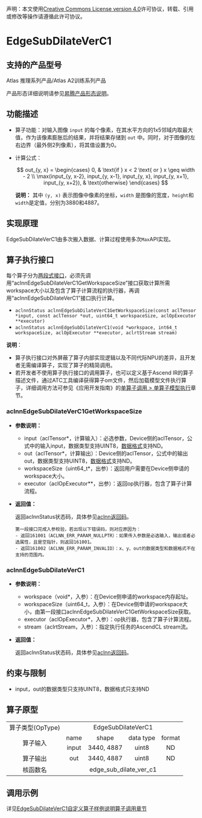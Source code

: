声明：本文使用[Creative Commons License version 4.0](https://creativecommons.org/licenses/by/4.0/legalcode)许可协议，转载、引用或修改等操作请遵循此许可协议。

# EdgeSubDilateVerC1

## 支持的产品型号

Atlas 推理系列产品/Atlas A2训练系列产品

产品形态详细说明请参见[昇腾产品形态说明](https://www.hiascend.com/document/redirect/CannCommunityProductForm)。

## 功能描述

- 算子功能：对输入图像 `input` 的每个像素，在其水平方向的1x5邻域内取最大值，作为该像素膨胀后的结果，并将结果存储到 `out` 中。同时，对于图像的左右边界（最外侧2列像素），将其值设置为0。
- 计算公式：
  
  $$
  out_{y, x} =
  \begin{cases}
  0, & \text{if } x < 2 \text{ or } x \geq width - 2 \\
  \max(input_{y, x-2}, input_{y, x-1}, input_{y, x}, input_{y, x+1}, input_{y, x+2}), & \text{otherwise}
  \end{cases}
  $$
  
  **说明：**
  其中 `(y, x)` 表示图像中像素的坐标，`width` 是图像的宽度，`height`和`width`是定值，分别为3880和4887。

## 实现原理

EdgeSubDilateVerC1由多次搬入数据、计算过程使用多次`Max`API实现。

## 算子执行接口

每个算子分为[两段式接口](https://www.hiascend.com/document/detail/zh/CANNCommunityEdition/800alpha003/apiref/aolapi/context/common/%E4%B8%A4%E6%AE%B5%E5%BC%8F%E6%8E%A5%E5%8F%A3.md)，必须先调用“aclnnEdgeSubDilateVerC1GetWorkspaceSize”接口获取计算所需workspace大小以及包含了算子计算流程的执行器，再调用“aclnnEdgeSubDilateVerC1”接口执行计算。

* `aclnnStatus aclnnEdgeSubDilateVerC1GetWorkspaceSize(const aclTensor *input, const aclTensor *out, uint64_t workspaceSize, aclOpExecutor **executor)`
* `aclnnStatus aclnnEdgeSubDilateVerC1(void *workspace, int64_t workspaceSize, aclOpExecutor **executor, aclrtStream stream)`

**说明**：

- 算子执行接口对外屏蔽了算子内部实现逻辑以及不同代际NPU的差异，且开发者无需编译算子，实现了算子的精简调用。
- 若开发者不使用算子执行接口的调用算子，也可以定义基于Ascend IR的算子描述文件，通过ATC工具编译获得算子om文件，然后加载模型文件执行算子，详细调用方法可参见《应用开发指南》的[单算子调用 > 单算子模型执行](https://hiascend.com/document/redirect/CannCommunityCppOpcall)章节。

### aclnnEdgeSubDilateVerC1GetWorkspaceSize

- **参数说明：**
  
  - input（aclTensor\*，计算输入）：必选参数，Device侧的aclTensor，公式中的输入input，数据类型支持UINT8，[数据格式](https://www.hiascend.com/document/detail/zh/CANNCommunityEdition/800alpha003/apiref/aolapi/context/common/%E6%95%B0%E6%8D%AE%E6%A0%BC%E5%BC%8F.md)支持ND。
  - out（aclTensor\*，计算输出）：Device侧的aclTensor，公式中的输出out，数据类型支持UINT8，[数据格式](https://www.hiascend.com/document/detail/zh/CANNCommunityEdition/800alpha003/apiref/aolapi/context/common/%E6%95%B0%E6%8D%AE%E6%A0%BC%E5%BC%8F.md)支持ND。
  - workspaceSize（uint64\_t\*，出参）：返回用户需要在Device侧申请的workspace大小。
  - executor（aclOpExecutor\*\*，出参）：返回op执行器，包含了算子计算流程。
- **返回值：**
  
  返回aclnnStatus状态码，具体参见[aclnn返回码](https://www.hiascend.com/document/detail/zh/CANNCommunityEdition/800alpha003/apiref/aolapi/context/common/aclnn%E8%BF%94%E5%9B%9E%E7%A0%81_fuse.md)。
  
  ```
  第一段接口完成入参校验，若出现以下错误码，则对应原因为：
  - 返回161001（ACLNN_ERR_PARAM_NULLPTR）：如果传入参数是必选输入，输出或者必选属性，且是空指针，则返回161001。
  - 返回161002（ACLNN_ERR_PARAM_INVALID）：x、y、out的数据类型和数据格式不在支持的范围内。
  ```

### aclnnEdgeSubDilateVerC1

- **参数说明：**
  
  - workspace（void\*，入参）：在Device侧申请的workspace内存起址。
  - workspaceSize（uint64\_t，入参）：在Device侧申请的workspace大小，由第一段接口aclnnEdgeSubDilateVerC1GetWorkspaceSize获取。
  - executor（aclOpExecutor\*，入参）：op执行器，包含了算子计算流程。
  - stream（aclrtStream，入参）：指定执行任务的AscendCL stream流。
- **返回值：**
  
  返回aclnnStatus状态码，具体参见[aclnn返回码](https://www.hiascend.com/document/detail/zh/CANNCommunityEdition/800alpha003/apiref/aolapi/context/common/aclnn%E8%BF%94%E5%9B%9E%E7%A0%81_fuse.md)。

## 约束与限制

- input，out的数据类型只支持UINT8，数据格式只支持ND

## 算子原型

<table>
<tr><td rowspan="1" align="center">算子类型(OpType)</td><td colspan="4" align="center">EdgeSubDilateVerC1</td></tr>
</tr>
<tr><td rowspan="2" align="center">算子输入</td><td align="center">name</td><td align="center">shape</td><td align="center">data type</td><td align="center">format</td></tr>
<tr><td align="center">input</td><td align="center">3440, 4887</td><td align="center">uint8</td><td align="center">ND</td></tr>
</tr>
</tr>
<tr><td rowspan="1" align="center">算子输出</td><td align="center">out</td><td align="center">3440, 4887</td><td align="center">uint8</td><td align="center">ND</td></tr>
</tr>
<tr><td rowspan="1" align="center">核函数名</td><td colspan="4" align="center">edge_sub_dilate_ver_c1</td></tr>
</table>

## 调用示例

详见[EdgeSubDilateVerC1自定义算子样例说明算子调用章节](../README.md#算子调用)
